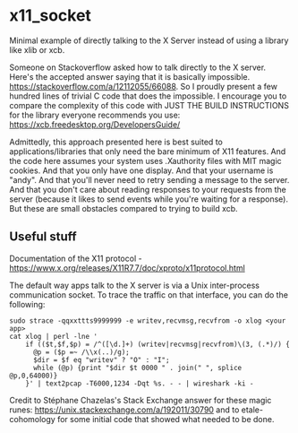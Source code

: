 # x11_socket
Minimal example of directly talking to the X Server instead of using a library like xlib or xcb.

Someone on Stackoverflow asked how to talk directly to the X server. Here's the accepted answer saying that it is basically impossible. https://stackoverflow.com/a/12112055/66088. So I proudly present a few hundred lines of trivial C code that does the impossible. I encourage you to compare the complexity of this code with JUST THE BUILD INSTRUCTIONS for the library everyone recommends you use: https://xcb.freedesktop.org/DevelopersGuide/

Admittedly, this approach presented here is best suited to applications/libraries that only need the bare minimum of X11 features. And the code here assumes your system uses .Xauthority files with MIT magic cookies. And that you only have one display. And that your username is "andy". And that you'll never need to retry sending a message to the server. And that you don't care about reading responses to your requests from the server (because it likes to send events while you're waiting for a response). But these are small obstacles compared to trying to build xcb.

## Useful stuff
Documentation of the X11 protocol - https://www.x.org/releases/X11R7.7/doc/xproto/x11protocol.html

The default way apps talk to the X server is via a Unix inter-process communication socket. To trace the traffic on that interface, you can do the following:

    sudo strace -qqxxttts9999999 -e writev,recvmsg,recvfrom -o xlog <your app> 
    cat xlog | perl -lne '
        if (($t,$f,$p) = /^([\d.]+) (writev|recvmsg|recvfrom)\(3, (.*)/) {
          @p = ($p =~ /\\x(..)/g);
          $dir = $f eq "writev" ? "O" : "I";
          while (@p) {print "$dir $t 0000 " . join(" ", splice @p,0,64000)}
        }' | text2pcap -T6000,1234 -Dqt %s. - - | wireshark -ki -

Credit to Stéphane Chazelas's Stack Exchange answer for these magic runes: https://unix.stackexchange.com/a/192011/30790
and to etale-cohomology for some initial code that showed what needed to be done.
